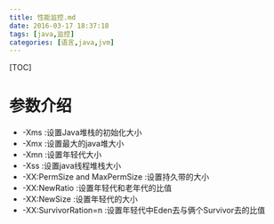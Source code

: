 ```yaml
---
title: 性能监控.md
date: 2016-03-17 18:37:18
tags: [java,监控]
categories: [语言,java,jvm]
---
```


[TOC]

<!--more-->

# 参数介绍
- -Xms :设置Java堆栈的初始化大小
- -Xmx :设置最大的java堆大小
- -Xmn :设置年轻代大小
- -Xss :设置java线程堆栈大小
- -XX:PermSize and MaxPermSize :设置持久带的大小
- -XX:NewRatio :设置年轻代和老年代的比值
- -XX:NewSize :设置年轻代的大小
- -XX:SurvivorRation=n :设置年轻代中Eden去与俩个Survivor去的比值
